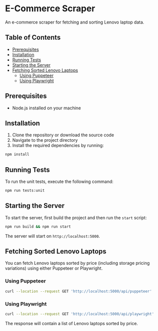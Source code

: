 # E-Commerce Scraper

An e-commerce scraper for fetching and sorting Lenovo laptop data.

## Table of Contents

- [Prerequisites](#prerequisites)
- [Installation](#installation)
- [Running Tests](#running-tests)
- [Starting the Server](#starting-the-server)
- [Fetching Sorted Lenovo Laptops](#fetching-sorted-lenovo-laptops)
  - [Using Puppeteer](#using-puppeteer)
  - [Using Playwright](#using-playwright)

## Prerequisites

- Node.js installed on your machine

## Installation

1. Clone the repository or download the source code
2. Navigate to the project directory
3. Install the required dependencies by running:

```bash
npm install
```

## Running Tests

To run the unit tests, execute the following command:

```bash
npm run tests:unit
```

## Starting the Server

To start the server, first build the project and then run the `start` script:

```bash
npm run build && npm run start
```

The server will start on `http://localhost:5000`.

## Fetching Sorted Lenovo Laptops

You can fetch Lenovo laptops sorted by price (including storage pricing variations) using either Puppeteer or Playwright.

### Using Puppeteer

```bash
curl --location --request GET 'http://localhost:5000/api/puppeteer'
```

### Using Playwright

```bash
curl --location --request GET 'http://localhost:5000/api/playwright'
```

The response will contain a list of Lenovo laptops sorted by price.
